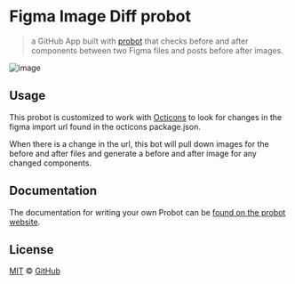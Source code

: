 # Figma Image Diff probot

> a GitHub App built with [probot](https://github.com/probot/probot) that checks before and after components between two Figma files and posts before after images.

![image](https://user-images.githubusercontent.com/54012/38582457-a76db572-3cc4-11e8-8b95-34345c8beab8.png)

## Usage

This probot is customized to work with [Octicons](https://github.com/primer/octicons) to look for changes in the figma import url found in the octicons package.json.

When there is a change in the url, this bot will pull down images for the before and after files and generate a before and after image for any changed components.

## Documentation

The documentation for writing your own Probot can be [found on the probot website](https://probot.github.io/).

## License

[MIT](./LICENSE) &copy; [GitHub](https://github.com/)
